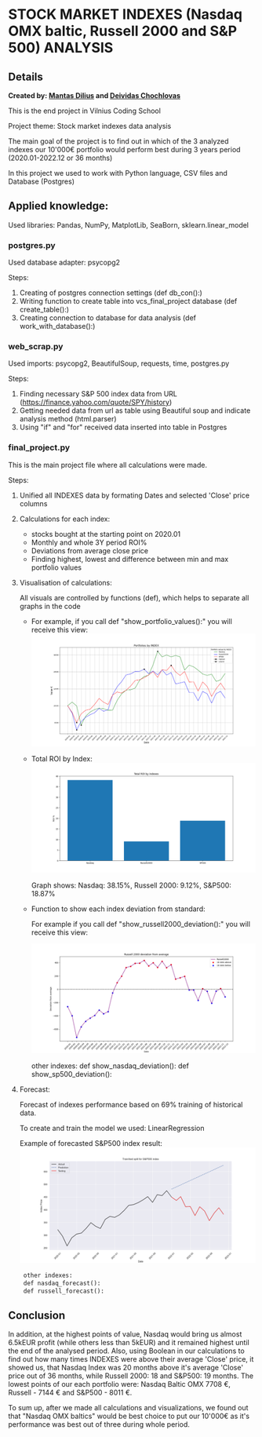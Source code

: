 # STOCK MARKET INDEXES (Nasdaq OMX baltic, Russell 2000 and S&P 500) ANALYSIS
## Details
**Created by: [Mantas Dilius](https://github.com/dimant3) and [Deividas Chochlovas](https://github.com/DeiCho)**

This is the end project in Vilnius Coding School 

Project theme: Stock market indexes data analysis

The main goal of the project is to find out in which of the 3 analyzed indexes our 10'000€ portfolio would perform best during 3 years period (2020.01-2022.12 or 36 months)

In this project we used to work with Python language, CSV files and Database (Postgres)

## Applied knowledge:

Used libraries: Pandas, NumPy, MatplotLib, SeaBorn, sklearn.linear_model

### postgres.py
Used database adapter: psycopg2

Steps:

1. Creating of postgres connection settings (def db_con():)
2. Writing function to create table into vcs_final_project database (def create_table():)
3. Creating connection to database for data analysis (def work_with_database():)

### web_scrap.py
Used imports: psycopg2, BeautifulSoup, requests, time, postgres.py

Steps:

1. Finding necessary S&P 500 index data from URL (https://finance.yahoo.com/quote/SPY/history)
2. Getting needed data from url as table using Beautiful soup and indicate analysis method (html.parser)
3. Using "if" and "for" received data inserted into table in Postgres

### final_project.py

This is the main project file where all calculations were made.

Steps:
1. Unified all INDEXES data by formating Dates and selected 'Close' price columns

2. Calculations for each index: 

    - stocks bought at the starting point on 2020.01
    - Monthly and whole 3Y period ROI%
    - Deviations from average close price
    - Finding highest, lowest and difference between min and max portfolio values

3. Visualisation of calculations:

    All visuals are controlled by functions (def), which helps to separate all graphs in the code
    
    - For example, if you call def "show_portfolio_values():" you will receive this view:
        ![alt_text](https://github.com/dimant3/final-project/blob/dev/Screenshots/show_portfolio_value.png)

    - Total ROI by Index:
        ![alt_text](https://github.com/dimant3/final-project/blob/dev/Screenshots/show_index_total_roi.png)

        Graph shows: Nasdaq: 38.15%, Russell 2000: 9.12%, S&P500: 18.87%

    - Function to show each index deviation from standard:

        For example if you call def "show_russell2000_deviation():" you will receive this view:
        
        ![alt_text](https://github.com/dimant3/final-project/blob/dev/Screenshots/show_russell2000_deviation.png)
        
        other indexes:
        def show_nasdaq_deviation():
        def show_sp500_deviation():

4. Forecast:

    Forecast of indexes performance based on 69% training of historical data.

    To create and train the model we used: LinearRegression

    Example of forecasted S&P500 index result:
        ![alt_text](https://github.com/dimant3/final-project/blob/dev/Screenshots/sp500_forecast.png)
        
        other indexes:
        def nasdaq_forecast():
        def russell_forecast():

## Conclusion

In addition, at the highest points of value, Nasdaq would bring us almost 6.5kEUR profit (while others less than 5kEUR) and it remained highest until the end of the analysed period. Also, using Boolean in our calculations to find out how many times INDEXES were above their average 'Close' price, it showed us, that Nasdaq Index was 20 months above it's average 'Close' price out of 36 months, while Russell 2000: 18 and S&P500: 19 months. The lowest points of our each portfolio were: Nasdaq Baltic OMX 7708 €, Russell - 7144 € and S&P500 - 8011 €. 

To sum up, after we made all calculations and visualizations, we found out that "Nasdaq OMX baltics" would be best choice to put our 10'000€ as it's performance was best out of three during whole period.
